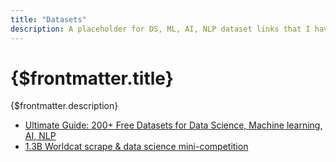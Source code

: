 ```yaml
---
title: "Datasets"
description: A placeholder for DS, ML, AI, NLP dataset links that I have come across
---
```


# {$frontmatter.title}

{$frontmatter.description}

- [Ultimate Guide: 200+ Free Datasets for Data Science, Machine learning, AI, NLP](https://bigdataanalyticsnews.com/datasets/)
- [1.3B Worldcat scrape & data science mini-competition](https://annas-blog.org/worldcat-scrape.html)
